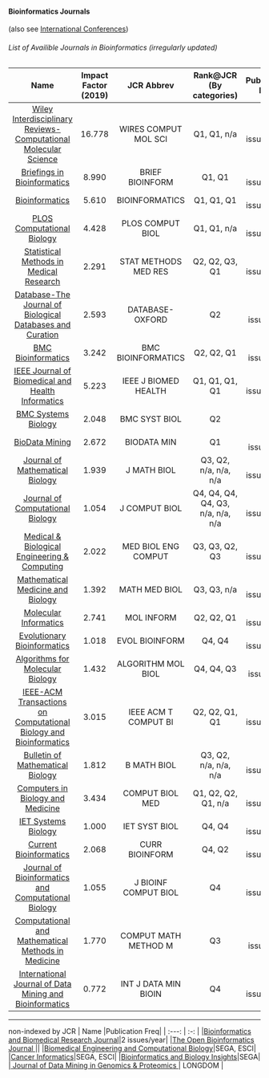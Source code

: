 #### Bioinformatics Journals 
(also see [International Conferences](bioinfoCon.md))
###### List of Availible Journals in Bioinformatics (irregularly updated)

| Name | Impact Factor (2019)  | JCR Abbrev | Rank@JCR (By categories)  | Publication Freq |
| :---:   | :-: | :-: |:-: |:-: |
| [Wiley Interdisciplinary Reviews-Computational Molecular Science](https://onlinelibrary.wiley.com/journal/17590884)| 16.778 |        WIRES COMPUT   MOL SCI | Q1, Q1, n/a    | 6 issues/year  | 
| [Briefings in Bioinformatics](https://academic.oup.com/bib)| 8.990  |BRIEF   BIOINFORM      | Q1, Q1         | 6 issues/year  |
| [Bioinformatics](https://academic.oup.com/bioinformatics)     | 5.610  |        BIOINFORMATICS         | Q1, Q1, Q1     | 24 issues/year |
| [PLOS Computational Biology](https://journals.plos.org/ploscompbiol/)| 4.428  | PLOS COMPUT BIOL              | Q1, Q1, n/a    | 12 issues/year |
| [Statistical Methods in Medical Research](https://journals.sagepub.com/home/smm)| 2.291  | STAT METHODS MED RES          | Q2, Q2, Q3, Q1 | 6 issues/year  |
| [Database-The Journal of Biological Databases and Curation](https://academic.oup.com/database)| 2.593  |        DATABASE-OXFORD        | Q2             | 1 issue/year   |
| [BMC Bioinformatics](https://bmcbioinformatics.biomedcentral.com/) | 3.242  | BMC BIOINFORMATICS| Q2, Q2, Q1     | 1 issue/year   |
| [IEEE Journal of Biomedical and Health Informatics](https://ieeexplore.ieee.org/xpl/RecentIssue.jsp?punumber=6221020)| 5.223  |IEEE J BIOMED   HEALTH | Q1, Q1, Q1, Q1 | 6 issues/year  |
| [BMC Systems Biology](https://bmcsystbiol.biomedcentral.com/) | 2.048  |BMC SYST BIOL| Q2||
| [BioData Mining](https://biodatamining.biomedcentral.com/)| 2.672  | BIODATA MIN| Q1 | 1 issue/year |
| [Journal of Mathematical Biology](https://www.springer.com/journal/285)| 1.939 | J MATH BIOL | Q3, Q2, n/a, n/a, n/a | 12 issues/year |
|[Journal of Computational Biology](https://home.liebertpub.com/publications/journal-of-computational-biology/31/overview)|1.054|J COMPUT BIOL |Q4, Q4, Q4, Q4, Q3, n/a, n/a, n/a| 12 issues/year |
|[Medical & Biological Engineering & Computing](https://www.springer.com/journal/11517)| 2.022| MED BIOL ENG COMPUT | Q3, Q3, Q2, Q3 | 12 issues/year|
|[Mathematical Medicine and Biology](https://academic.oup.com/imammb)|1.392 |  MATH MED BIOL | Q3, Q3, n/a |4 issues/year|
|[Molecular Informatics](https://onlinelibrary.wiley.com/journal/18681751)|2.741| MOL INFORM | Q2, Q2, Q1 |12 issues/year |
|[Evolutionary Bioinformatics](https://journals.sagepub.com/home/evb)|1.018|EVOL BIOINFORM| Q4, Q4 | 4 issues/year |
|[Algorithms for Molecular Biology](https://almob.biomedcentral.com/)|1.432| ALGORITHM MOL BIOL |  Q4, Q4, Q3 | 1 issue/year |
|[IEEE-ACM Transactions on Computational Biology and Bioinformatics](https://ieeexplore.ieee.org/xpl/RecentIssue.jsp?punumber=8857)|3.015| IEEE ACM T COMPUT BI | Q2, Q2, Q1, Q1 |6 issues/year  |
|[Bulletin of Mathematical Biology](https://www.springer.com/journal/11538)| 1.812 | B MATH BIOL | Q3, Q2, n/a, n/a, n/a | 8 issues/year  |
|[Computers in Biology and Medicine]( https://www.journals.elsevier.com/computers-in-biology-and-medicine/ )| 3.434 | COMPUT BIOL MED | Q1, Q2, Q2, Q1, n/a |  12 issues/year |
|[IET Systems Biology](https://digital-library.theiet.org/content/journals/iet-syb)| 1.000 | IET SYST BIOL |  Q4, Q4 |  6 issues/year |
|[Current Bioinformatics]( https://benthamscience.com/journal/index.php?journalID=cbio )| 2.068 |  CURR BIOINFORM | Q4, Q2  | 6 issues/year |
|[Journal of Bioinformatics and Computational Biology](https://www.worldscientific.com/worldscinet/jbcb)| 1.055 | J BIOINF COMPUT BIOL | Q4 |   6 issues/year |
|[Computational and Mathematical Methods in Medicine]( https://www.hindawi.com/journals/cmmm/ )| 1.770 | COMPUT MATH METHOD M | Q3 |  1 issue/year  |
|[International Journal of Data Mining and Bioinformatics](https://www.inderscience.com/jhome.php?jcode=ijdmb)| 0.772 | INT J DATA MIN BIOIN | Q4 | 8 issues/year |

--------------------
non-indexed by JCR
| Name |Publication Freq|
| :---:   | :-: | 
|[Bioinformatics and Biomedical Research Journal](http://bbrjournal.com/index.php/bbrj)|2 issues/year|
|[The Open Bioinformatics Journal ](https://openbioinformaticsjournal.com/)||
|[Biomedical Engineering and Computational Biology](https://journals.sagepub.com/home/bec)|SEGA, ESCI|
|[Cancer Informatics](https://journals.sagepub.com/home/cixa)|SEGA, ESCI|
|[Bioinformatics and Biology Insights](https://journals.sagepub.com/home/bbi)|SEGA|
|[ Journal of Data Mining in Genomics & Proteomics ]( https://www.longdom.org/data-mining-in-genomics-proteomics.html )| LONGDOM |
